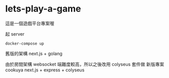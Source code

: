 # lets-play-a-game

這是一個遊戲平台專案喔

起 server
```
docker-compose up
```
舊版的架構
next.js + golang

由於房間架構 websocket 端難度較高，所以之後改用 colyseus 套件做
新版專案 cookuya
next.js + express + colyseus
